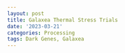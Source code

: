 ```yaml
---
layout: post
title: Galaxea Thermal Stress Trials
date: '2023-03-21'
categories: Processing
tags: Dark Genes, Galaxea
---
```

